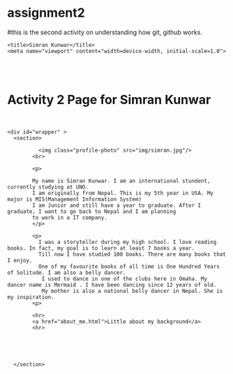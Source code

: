 # assignment2
 
#this is the second activity on understanding how git, github works. 

<!DOCTYPE html>
<html lang="en">
<link href="https://cdn.jsdelivr.net/npm/bootstrap@5.1.3/dist/css/bootstrap.min.css" rel="stylesheet" integrity="sha384-1BmE4kWBq78iYhFldvKuhfTAU6auU8tT94WrHftjDbrCEXSU1oBoqyl2QvZ6jIW3" crossorigin="anonymous">
<link href="css/main.css" rel="stylesheet" type="text/css" media="screen,projection" >
<head>
    <meta charset="UTF-8">

    <title>Simran Kunwar</title>
    <meta name="viewport" content="width=device-width, initial-scale=1.0">

</head>
<body>

<br>
<br>

<h1>Activity 2 Page for Simran Kunwar</h1>


<br>

    <div id="wrapper" >
      <section>

              <img class="profile-photo" src="img/simran.jpg"/>
            <br>

            <p>

            My name is Simran Kunwar. I am an international stundent, currently studying at UNO.
            I am originally from Nepal. This is my 5th year in USA. My major is MIS(Management Information System)
            I am Junior and still have a year to graduate. After I graduate, I want to go back to Nepal and I am planning
            to work in a IT company.
            </p>

            <p>
              I was a storyteller during my high school. I love reading books. In fact, my goal is to learn at least 7 books a year.
              Till now I have studied 100 books. There are many books that I enjoy.
              One of my favourite books of all time is One Hundred Years of Solitude. I am also a belly dancer.
               I used to dance in one of the clubs here in Omaha. My dancer name is Mermaid . I have been dancing since 12 years of old.
               My mother is also a national belly dancer in Nepal. She is my inspiration.
            <p>

            <hr>
            <a href="about_me.html">Little about my background</a>
            <hr>

          



      </section>
  </div>






</body>
</html>
